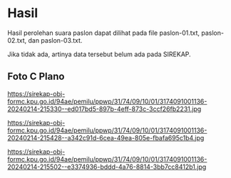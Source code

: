 # Hasil

Hasil perolehan suara paslon dapat dilihat pada file paslon-01.txt, paslon-02.txt, dan paslon-03.txt.

Jika tidak ada, artinya data tersebut belum ada pada SIREKAP.

## Foto C Plano

https://sirekap-obj-formc.kpu.go.id/94ae/pemilu/ppwp/31/74/09/10/01/3174091001136-20240214-215330--ed017bd5-897b-4eff-873c-3ccf26fb2231.jpg

https://sirekap-obj-formc.kpu.go.id/94ae/pemilu/ppwp/31/74/09/10/01/3174091001136-20240214-215428--a342c91d-6cea-49ea-805e-fbafa695c1b4.jpg

https://sirekap-obj-formc.kpu.go.id/94ae/pemilu/ppwp/31/74/09/10/01/3174091001136-20240214-215502--e3374936-bddd-4a76-8814-3bb7cc8412b1.jpg
